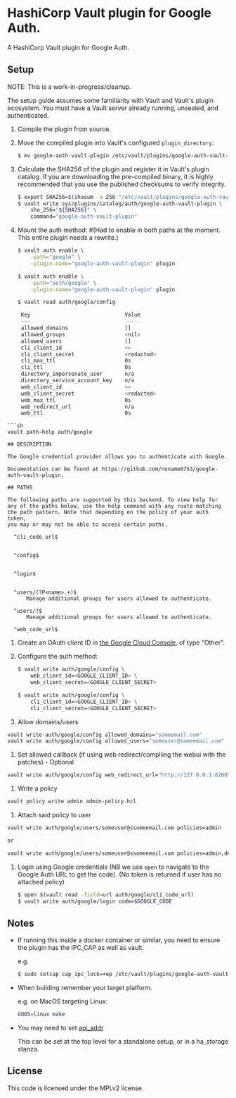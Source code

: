 # HashiCorp Vault plugin for Google Auth.

A HashiCorp Vault plugin for Google Auth.

## Setup

NOTE: This is a work-in-progress/cleanup.

The setup guide assumes some familiarity with Vault and Vault's plugin
ecosystem. You must have a Vault server already running, unsealed, and
authenticated.

1. Compile the plugin from source.

2. Move the compiled plugin into Vault's configured `plugin_directory`:

   ```sh
   $ mv google-auth-vault-plugin /etc/vault/plugins/google-auth-vault-plugin
   ```

1. Calculate the SHA256 of the plugin and register it in Vault's plugin catalog.
If you are downloading the pre-compiled binary, it is highly recommended that
you use the published checksums to verify integrity.

   ```sh
   $ export SHA256=$(shasum -a 256 "/etc/vault/plugins/google-auth-vault-plugin" | cut -d' ' -f1)
   $ vault write sys/plugins/catalog/auth/google-auth-vault-plugin \
       sha_256="${SHA256}" \
       command="google-auth-vault-plugin"
   ```

1. Mount the auth method:
   #(Had to enable in both paths at the moment. This entire plugin needs a rewrite.)
   ```sh
   $ vault auth enable \
       -path="google" \
       -plugin-name="google-auth-vault-plugin" plugin
   ```
   ```sh
   $ vault auth enable \
       -path="auth/google" \
       -plugin-name="google-auth-vault-plugin" plugin   
   ``` 
   ```sh
   $ vault read auth/google/config

    Key                              Value
    ---                              -----
    allowed_domains                  []
    allowed_groups                   <nil>
    allowed_users                    []
    cli_client_id                    <>
    cli_client_secret                <redacted>
    cli_max_ttl                      0s
    cli_ttl                          0s
    directory_impersonate_user       n/a
    directory_service_account_key    n/a
    web_client_id                    <>
    web_client_secret                <redacted>
    web_max_ttl                      0s
    web_redirect_url                 n/a
    web_ttl                          0s
  ```
  ```sh
  vault path-help auth/google

  ## DESCRIPTION

  The Google credential provider allows you to authenticate with Google.

  Documentation can be found at https://github.com/noname8753/google-auth-vault-plugin.

  ## PATHS

  The following paths are supported by this backend. To view help for
  any of the paths below, use the help command with any route matching
  the path pattern. Note that depending on the policy of your auth token,
  you may or may not be able to access certain paths.

    ^cli_code_url$


    ^config$


    ^login$


    ^users/(?P<name>.+)$
        Manage additional groups for users allowed to authenticate.

    ^users/?$
        Manage additional groups for users allowed to authenticate.

    ^web_code_url$

  ```



1. Create an OAuth client ID in [the Google Cloud Console](https://console.cloud.google.com/apis/credentials), of type "Other".

1. Configure the auth method:

   ```sh
   $ vault write auth/google/config \
       web_client_id=<GOOGLE_CLIENT_ID> \
       web_client_secret=<GOOGLE_CLIENT_SECRET>
   ```

   ```sh
   $ vault write auth/google/config \
       cli_client_id=<GOOGLE_CLIENT_ID> \
       cli_client_secret=<GOOGLE_CLIENT_SECRET>
   ```


1. Allow domains/users
  ```sh
  vault write auth/google/config allowed_domains="someemail.com"
  vault write auth/google/config allowed_users="someuser@someemail.com"

  ``` 
1. Set allowed callback (if using web redirect/compliing the webui with the patches) - Optional
  ```sh
  vault write auth/google/config web_redirect_url="http://127.0.0.1:8200"
  ```

1. Write a policy

  ```sh
  vault policy write admin admin-policy.hcl
  ```

1. Attach said policy to user

  ```sh
  vault write auth/google/users/someuser@ssomeemail.com policies=admin

  or

  vault write auth/google/users/someuser@ssomeemail.com policies=admin,default
  ```



1. Login using Google credentials (NB we use `open` to navigate to the Google Auth URL to get the code).
   (No token is returned if user has no attached policy)

   ```sh
   $ open $(vault read -field=url auth/google/cli_code_url)
   $ vault write auth/google/login code=$GOOGLE_CODE
   ```


## Notes

* If running this inside a docker container or similar, you need to ensure the plugin has the IPC_CAP as well as vault.

  e.g.
  ```sh
  $ sudo setcap cap_ipc_lock=+ep /etc/vault/plugins/google-auth-vault-plugin
  ```

* When building remember your target platform.

  e.g. on MacOS targeting Linux:
  ```sh
  GOOS=linux make
  ```
* You may need to set [api_addr](https://www.vaultproject.io/docs/configuration/index.html#api_addr)

  This can be set at the top level for a standalone setup, or in a ha_storage stanza.

## License

This code is licensed under the MPLv2 license.
